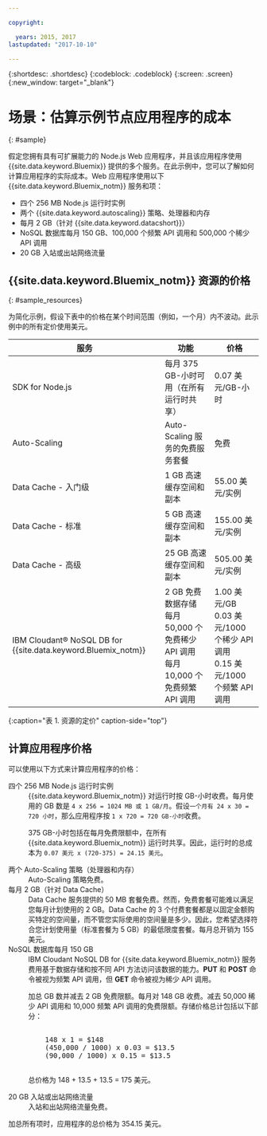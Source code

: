 ```yaml
---

copyright:

  years: 2015, 2017
lastupdated: "2017-10-10"

---
```


{:shortdesc: .shortdesc}
{:codeblock: .codeblock}
{:screen: .screen}
{:new_window: target="_blank"}

# 场景：估算示例节点应用程序的成本
{: #sample}

假定您拥有具有可扩展能力的 Node.js Web 应用程序，并且该应用程序使用 {{site.data.keyword.Bluemix}} 提供的多个服务。在此示例中，您可以了解如何计算应用程序的实际成本。Web 应用程序使用以下 {{site.data.keyword.Bluemix_notm}} 服务和项：

* 四个 256 MB Node.js 运行时实例
* 两个 {{site.data.keyword.autoscaling}} 策略、处理器和内存
* 每月 2 GB（针对 {{site.data.keyword.datacshort}}）
* NoSQL 数据库每月 150 GB、100,000 个频繁 API 调用和 500,000 个稀少 API 调用
* 20 GB 入站或出站网络流量

## {{site.data.keyword.Bluemix_notm}} 资源的价格
{: #sample_resources}

为简化示例，假设下表中的价格在某个时间范围（例如，一个月）内不波动。此示例中的所有定价使用美元。

|服务|	功能|	价格|
|--------|-----------|--------|
|SDK for Node.js|	每月 375 GB-小时可用（在所有运行时共享）|	0.07 美元/GB-小时|
|Auto-Scaling|	Auto-Scaling 服务的免费服务套餐|	免费|
|Data Cache - 入门级|	1 GB 高速缓存空间和副本|	55.00 美元/实例|
|Data Cache - 标准|	5 GB 高速缓存空间和副本|	155.00 美元/实例|
|Data Cache - 高级|	25 GB 高速缓存空间和副本|	505.00 美元/实例|
|IBM Cloudant® NoSQL DB for {{site.data.keyword.Bluemix_notm}}|	2 GB 免费数据存储<br/>每月 50,000 个免费稀少 API 调用<br/>每月 10,000 个免费频繁 API 调用| 1.00 美元/GB<br/>0.03 美元/1000 个稀少 API 调用<br/>0.15 美元/1000 个频繁 API 调用|
{:caption="表 1. 资源的定价" caption-side="top"}

## 计算应用程序价格

可以使用以下方式来计算应用程序的价格：

<dl>
<dt>四个 256 MB Node.js 运行时实例</dt>
<dd>{{site.data.keyword.Bluemix_notm}} 对运行时按 GB-小时收费。每月使用的 GB 数是 <code>4 x 256 = 1024 MB 或 1 GB/月</code>。假设<code>一个月有 24 x 30 = 720 小时</code>，那么应用程序按 <code>1 x 720 = 720 GB-小时</code>收费。<p>
375 GB-小时包括在每月免费限额中，在所有 {{site.data.keyword.Bluemix_notm}} 运行时共享。因此，运行时的总成本为 <code>0.07 美元 x (720-375) = 24.15 美元</code>。</p></dd>

<dt>两个 Auto-Scaling 策略（处理器和内存）</dt>
<dd>Auto-Scaling 策略免费。</dd>

<dt>每月 2 GB（针对 Data Cache）</dt>
<dd>Data Cache 服务提供的 50 MB 套餐免费。然而，免费套餐可能难以满足您每月计划使用的 2 GB。Data Cache 的 3 个付费套餐都是以固定金额购买特定的空间量，而不管您实际使用的空间量是多少。因此，您希望选择符合您计划使用量（标准套餐为 5 GB）的最低限度套餐。每月总开销为 155 美元。</dd>

<dt>NoSQL 数据库每月 150 GB</dt>
<dd>IBM Cloudant NoSQL DB for {{site.data.keyword.Bluemix_notm}} 服务费用基于数据存储和按不同 API 方法访问该数据的能力。<strong>PUT</strong> 和 <strong>POST</strong> 命令被视为频繁 API 调用，但 <strong>GET</strong> 命令被视为稀少 API 调用。<p>
加总 GB 数并减去 2 GB 免费限额。每月对 148 GB 收费。减去 50,000 稀少 API 调用和 10,000 频繁 API 调用的免费限额。存储价格总计包括以下部分：</p>
<pre class="codeblock">
<codeblock>
    148 x 1 = $148
    (450,000 / 1000) x 0.03 = $13.5
    (90,000 / 1000) x 0.15 = $13.5
</codeblock>
</pre>
<p>
总价格为 148 + 13.5 + 13.5 = 175 美元。</p></dd>

<dt>20 GB 入站或出站网络流量</dt>
<dd>入站和出站网络流量免费。</dd>

</dl>

加总所有项时，应用程序的总价格为 354.15 美元。
